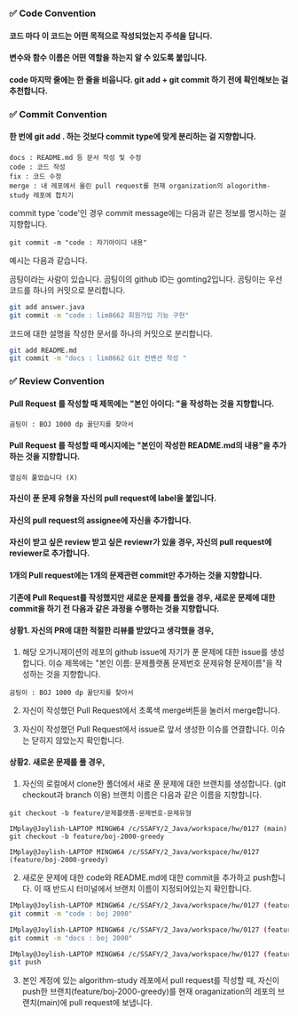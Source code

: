 ### ✅  Code Convention
#### 코드 마다 이 코드는 **어떤 목적**으로 작성되었는지 주석을 답니다.
#### 변수와 함수 이름은 어떤 역할을 하는지 알 수 있도록 붙입니다.
#### code 마지막 줄에는 한 줄을 비웁니다. git add + git commit 하기 전에 확인해보는 걸 추천합니다.

### ✅ Commit Convention
#### 한 번에 git add . 하는 것보다 commit type에 맞게 분리하는 걸 지향합니다.
```
docs : README.md 등 문서 작성 및 수정
code : 코드 작성
fix : 코드 수정
merge : 내 레포에서 올린 pull request를 현재 organization의 alogorithm-study 레포에 합치기
```
commit type 'code'인 경우 commit message에는 다음과 같은 정보를 명시하는 걸 지향합니다.
```
git commit -m "code : 자기아이디 내용" 
```
예시는 다음과 같습니다.

곰팅이라는 사람이 있습니다. 곰팅이의 github ID는 gomting2입니다. 곰팅이는 
우선 코드를 하나의 커밋으로 분리합니다.
```bash
git add answer.java
git commit -m "code : lim8662 회원가입 기능 구현"
```
코드에 대한 설명을 작성한 문서를 하나의 커밋으로 분리합니다. 
```bash
git add README.md
git commit -m "docs : lim8662 Git 컨벤션 작성 "
```

### ✅ Review Convention
#### Pull Request 를 작성할 때 제목에는 "본인 아이디: "을 작성하는 것을 지향합니다.
```
곰팅이 : BOJ 1000 dp 꿀단지를 찾아서
```
#### Pull Request 를 작성할 때 메시지에는 "본인이 작성한 README.md의 내용"을 추가하는 것을 지향합니다.
```
열심히 풀었습니다 (X)
```
#### 자신이 푼 문제 유형을 자신의 pull request에 label을 붙입니다.

#### 자신의 pull request의 assignee에 자신을 추가합니다.

#### 자신이 받고 싶은 review 받고 싶은 reviewr가 있을 경우, 자신의 pull request에 reviewer로 추가합니다.

#### 1개의 Pull request에는 1개의 문제관련 commit만 추가하는 것을 지향합니다. 

#### 기존에 Pull Request를 작성했지만 새로운 문제를 풀었을 경우, 새로운 문제에 대한 commit을 하기 전 다음과 같은 과정을 수행하는 것을 지향합니다.
#### 상황1. 자신의 PR에 대한 적절한 리뷰를 받았다고 생각했을 경우,
1. 해당 오가니제이션의 레포의 github issue에 자기가 푼 문제에 대한 issue를 생성합니다. 이슈 제목에는 "본인 이름: 문제플랫폼 문제번호 문제유형 문제이름"을 작성하는 것을 지향합니다.
```
곰팅이 : BOJ 1000 dp 꿀단지를 찾아서
```
2. 자신이 작성했던 Pull Request에서 초록색 merge버튼을 눌러서 merge합니다.

3. 자신이 작성했던 Pull Request에서 issue로 앞서 생성한 이슈를 연결합니다. 이슈는 닫히지 않았는지 확인합니다.

#### 상황2. 새로운 문제를 풀 경우,
1. 자신의 로컬에서 clone한 폴더에서 새로 푼 문제에 대한 브랜치를 생성합니다. (git checkout과 branch 이용)
브랜치 이름은 다음과 같은 이름을 지향합니다.
```
git checkout -b feature/문제플랫폼-문제번호-문제유형

IMplay@Joylish-LAPTOP MINGW64 /c/SSAFY/2_Java/workspace/hw/0127 (main)
git checkout -b feature/boj-2000-greedy

IMplay@Joylish-LAPTOP MINGW64 /c/SSAFY/2_Java/workspace/hw/0127 (feature/boj-2000-greedy)

```
2. 새로운 문제에 대한 code와 README.md에 대한 commit을 추가하고 push합니다. 이 때 반드시 터미널에서 브랜치 이름이 지정되어있는지 확인합니다.
```bash
IMplay@Joylish-LAPTOP MINGW64 /c/SSAFY/2_Java/workspace/hw/0127 (feature/boj-2000-greedy)
git commit -m "code : boj 2000"

IMplay@Joylish-LAPTOP MINGW64 /c/SSAFY/2_Java/workspace/hw/0127 (feature/boj-2000-greedy)
git commit -m "docs : boj 2000"

IMplay@Joylish-LAPTOP MINGW64 /c/SSAFY/2_Java/workspace/hw/0127 (feature/boj-2000-greedy)
git push
```
3. 본인 계정에 있는 algorithm-study 레포에서 pull request를 작성할 때, 자신이 push한 브랜치(feature/boj-2000-greedy)를 현재 oraganization의 레포의 브랜치(main)에 pull request에 보냅니다.
















